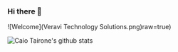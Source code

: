 ### Hi there 👋

![Welcome](Veravi Technology Solutions.png)raw=true)

![Caio Tairone's github stats](https://github-readme-stats.vercel.app/api?username=tairone32&show_icons=true&theme=radical)

